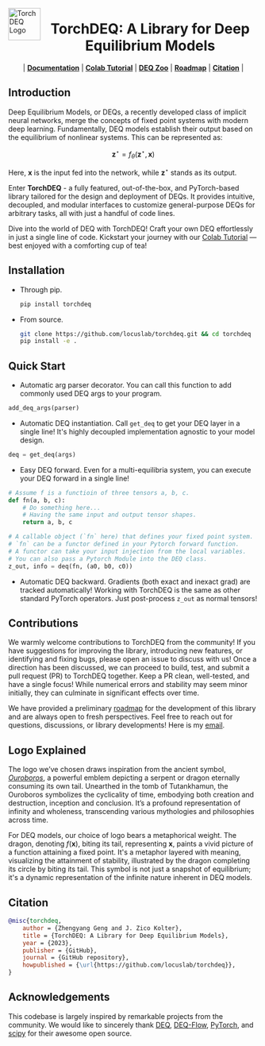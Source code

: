 <img src="https://drive.google.com/uc?id=1tCXsv0yanvQqncB9ke8x6fCKonu4z4iB" alt="TorchDEQ Logo" width="65" align="left"><div align="center"><h1>TorchDEQ: A Library for Deep Equilibrium Models</h1></div>

<p align="center">
| <a href=""><b>Documentation</b></a> | <a href="https://colab.research.google.com/drive/12HiUnde7qLadeZGGtt7FITnSnbUmJr-I?usp=sharing"><b>Colab Tutorial</b></a> | <a href=""><b>DEQ Zoo</b></a>  | <a href="TODO.md"><b>Roadmap</b></a> | <a href="README.md#citation"><b>Citation</b></a> |
</p>

## Introduction

Deep Equilibrium Models, or DEQs, a recently developed class of implicit neural networks, merge the concepts of fixed point systems with modern deep learning. Fundamentally, DEQ models establish their output based on the equilibrium of nonlinear systems. This can be represented as:

$$\mathbf{z}^\star=f_\theta(\mathbf{z}^\star, \mathbf{x})$$

Here, $\mathbf{x}$ is the input fed into the network, while $\mathbf{z}^\star$ stands as its output.

Enter **TorchDEQ** - a fully featured, out-of-the-box, and PyTorch-based library tailored for the design and deployment of DEQs. It provides intuitive, decoupled, and modular interfaces to customize general-purpose DEQs for arbitrary tasks, all with just a handful of code lines.

Dive into the world of DEQ with TorchDEQ! Craft your own DEQ effortlessly in just a single line of code. Kickstart your journey with our [Colab Tutorial](https://colab.research.google.com/drive/12HiUnde7qLadeZGGtt7FITnSnbUmJr-I?usp=sharing) — best enjoyed with a comforting cup of tea!

## Installation

- Through pip.

    ```bash
    pip install torchdeq
    ```

- From source.

    ```bash
    git clone https://github.com/locuslab/torchdeq.git && cd torchdeq
    pip install -e .
    ```

## Quick Start

- Automatic arg parser decorator. You can call this function to add commonly used DEQ args to your program. 

```Python
add_deq_args(parser)
```

- Automatic DEQ instantiation. Call `get_deq` to get your DEQ layer in a single line! It's highly decoupled implementation agnostic to your model design.

```Python
deq = get_deq(args)
```

- Easy DEQ forward. Even for a multi-equilibria system, you can execute your DEQ forward in a single line!

```Python
# Assume f is a functioin of three tensors a, b, c.
def fn(a, b, c):
    # Do something here...
    # Having the same input and output tensor shapes.
    return a, b, c

# A callable object (`fn` here) that defines your fixed point system.
# `fn` can be a functor defined in your Pytorch forward function.
# A functor can take your input injection from the local variables. 
# You can also pass a Pytorch Module into the DEQ class.
z_out, info = deq(fn, (a0, b0, c0))
```

- Automatic DEQ backward. Gradients (both exact and inexact grad) are tracked automatically! Working with TorchDEQ is the same as other standard PyTorch operators. Just post-process ``z_out`` as normal tensors!

## Contributions

We warmly welcome contributions to TorchDEQ from the community! If you have suggestions for improving the library, introducing new features, or identifying and fixing bugs, please open an issue to discuss with us! Once a direction has been discussed, we can proceed to build, test, and submit a pull request (PR) to TorchDEQ together. Keep a PR clean, well-tested, and have a single focus! While numerical errors and stability may seem minor initially, they can culminate in significant effects over time.

We have provided a preliminary [roadmap](TODO.md) for the development of this library and are always open to fresh perspectives. Feel free to reach out for questions, discussions, or library developments! Here is my [email](zhengyanggeng@gmail.com).

## Logo Explained

The logo we’ve chosen draws inspiration from the ancient symbol, *[Ouroboros](https://en.wikipedia.org/wiki/Ouroboros)*, a powerful emblem depicting a serpent or dragon eternally consuming its own tail. Unearthed in the tomb of Tutankhamun, the Ouroboros symbolizes the cyclicality of time, embodying both creation and destruction, inception and conclusion. It’s a profound representation of infinity and wholeness, transcending various mythologies and philosophies across time.

For DEQ models, our choice of logo bears a metaphorical weight. The dragon, denoting $f(\mathbf{x})$, biting its tail, representing $\mathbf{x}$, paints a vivid picture of a function attaining a fixed point. It's a metaphor layered with meaning, visualizing the attainment of stability, illustrated by the dragon completing its circle by biting its tail. This symbol is not just a snapshot of equilibrium; it's a dynamic representation of the infinite nature inherent in DEQ models.

## Citation

```bibtex
@misc{torchdeq,
    author = {Zhengyang Geng and J. Zico Kolter},
    title = {TorchDEQ: A Library for Deep Equilibrium Models},
    year = {2023},
    publisher = {GitHub},
    journal = {GitHub repository},
    howpublished = {\url{https://github.com/locuslab/torchdeq}},
}
```

## Acknowledgements

This codebase is largely inspired by remarkable projects from the community.
We would like to sincerely thank [DEQ](https://github.com/locuslab/deq), [DEQ-Flow](https://github.com/locuslab/deq-flow), [PyTorch](https://github.com/pytorch/pytorch), and [scipy](https://github.com/scipy/scipy) for their awesome open source.